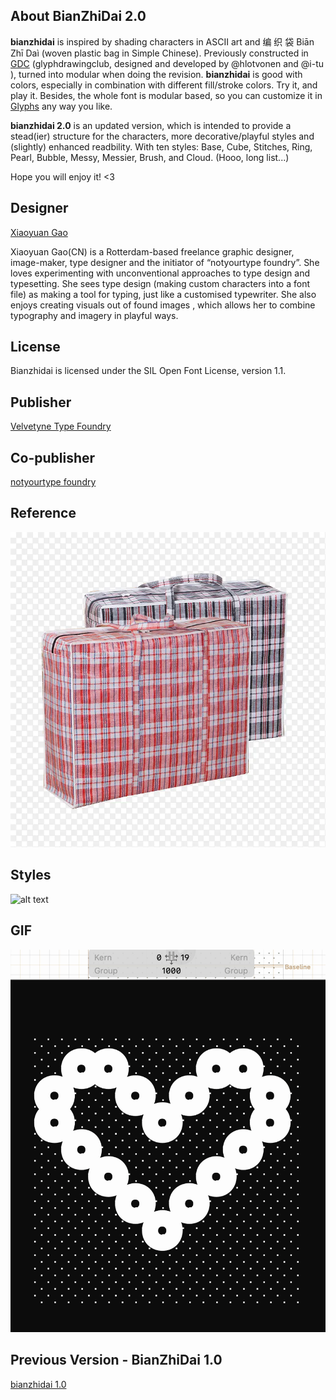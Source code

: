 ## About BianZhiDai 2.0

**bianzhidai** is inspired by shading characters in ASCII art and 编 织 袋 Biān Zhī Daì (woven plastic bag in Simple Chinese). 
Previously constructed in [GDC](http://glyphdrawing.club) 
(glyphdrawingclub, designed and developed by @hlotvonen and @i-tu ), turned into modular when doing the revision. **bianzhidai** is good with colors, especially in combination with different fill/stroke colors. Try it, and play it. Besides, the whole font is modular based, so you can customize it in [Glyphs](https://glyphsapp.com/) any way you like.
 
**bianzhidai 2.0** is an updated version, which is intended to provide a stead(ier) structure for the characters, more decorative/playful styles and (slightly) enhanced readbility. With ten styles: Base, Cube, Stitches, Ring, Pearl, Bubble, Messy, Messier, Brush, and Cloud. 
(Hooo, long list...)

Hope you will enjoy it! <3

## Designer

[Xiaoyuan Gao](https://notyourtype.nl)

Xiaoyuan Gao(CN) is a Rotterdam-based freelance graphic designer, image-maker, type designer and the initiator of “notyourtype foundry”. She loves experimenting with unconventional approaches to type design and typesetting. She sees type design (making custom characters into a font file) as making a tool for typing, just like a customised typewriter. She also enjoys creating visuals out of found images , which allows her to combine typography and imagery in playful ways. 

## License 
Bianzhidai is licensed under the SIL Open Font License, version 1.1.

## Publisher
[Velvetyne Type Foundry](https://velvetyne.fr/)

## Co-publisher
[notyourtype foundry](https://notyourtype.nl)

## Reference 
![alt text](eg.webp "Reference")

## Styles
![alt text](Preview.png "TEN STYLES")

## GIF
![alt text](construction.gif "how is this font contructed?")

## Previous Version - BianZhiDai 1.0
[bianzhidai 1.0](https://github.com/sdfggvfvj/bianzhidai)